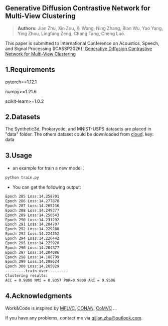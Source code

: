 ## Generative Diffusion Contrastive Network for Multi-View Clustering
> **Authors:**
Jian Zhu, Xin Zou, Xi Wang, Ning Zhang, Bian Wu, Yao Yang, Ying Zhou, Lingfang Zeng, Chang Tang, Cheng Luo. 

This paper is submitted to International Conference on Acoustics, Speech, and Signal Processing (ICASSP2026).
 [Generative Diffusion Contrastive Network for Multi-View Clustering](https://arxiv.org/abs/2509.09527)


## 1.Requirements

pytorch==1.12.1

numpy>=1.21.6

scikit-learn>=1.0.2

## 2.Datasets

The Synthetic3d, Prokaryotic, and MNIST-USPS datasets are placed in "data" folder. The others dataset could be downloaded from [cloud](https://pan.baidu.com/s/1XNWW8UqTcPMkw9NpiKqvOQ). key: data

## 3.Usage

- an example for train a new model：

```bash
python train.py
```

- You can get the following output:

```bash
Epoch 285 Loss:14.258701
Epoch 286 Loss:14.277878
Epoch 287 Loss:14.265236
Epoch 288 Loss:14.249377
Epoch 289 Loss:14.250543
Epoch 290 Loss:14.231292
Epoch 291 Loss:14.204707
Epoch 292 Loss:14.229280
Epoch 293 Loss:14.224252
Epoch 294 Loss:14.226442
Epoch 295 Loss:14.225920
Epoch 296 Loss:14.204377
Epoch 297 Loss:14.204086
Epoch 298 Loss:14.188799
Epoch 299 Loss:14.208624
Epoch 300 Loss:14.205029
---------train over---------
Clustering results:
ACC = 0.9800 NMI = 0.9357 PUR=0.9800 ARI = 0.9506
```

  



## 4.Acknowledgments

Work&Code is inspired by [MFLVC](https://github.com/SubmissionsIn/MFLVC), [CONAN](https://github.com/Guanzhou-Ke/conan), [CoMVC](https://github.com/DanielTrosten/mvc) ... 

If you have any problems, contact me via qijian.zhu@outlook.com.

